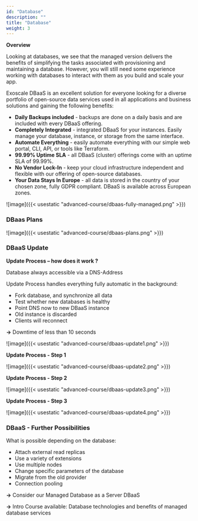 ```yaml
---
id: "Database"
description: ""
title: "Database"
weight: 3
---
```


**Overview**

Looking at databases, we see that the managed version delivers the benefits of simplifying the tasks associated with provisioning and maintaining a database. However, you will still need some experience working with databases to interact with them as you build and scale your app.

Exoscale DBaaS is an excellent solution for everyone looking for a diverse portfolio of open-source data services used in all applications and business solutions and gaining the following benefits:

- **Daily Backups included** - backups are done on a daily basis and are included with every DBaaS offering.
- **Completely Integrated** - integrated DBaaS for your instances. Easily manage your database, instance, or storage from the same interface.
- **Automate Everything** - easily automate everything with our simple web portal, CLI, API, or tools like Terraform.
- **99.99% Uptime SLA** - all DBaaS (cluster) offerings come with an uptime SLA of 99.99%.
- **No Vendor Lock-In** - keep your cloud infrastructure independent and flexible with our offering of open-source databases.
- **Your Data Stays In Europe** - all data is stored in the country of your chosen zone, fully GDPR compliant. DBaaS is available across European zones.

![image]({{< usestatic "advanced-course/dbaas-fully-managed.png" >}})

### **DBaas Plans**

![image]({{< usestatic "advanced-course/dbaas-plans.png" >}})

### **DBaaS Update**
**Update Process – how does it work ?**

Database always accessible via a DNS-Address

Update Process handles everything fully automatic in the background:

- Fork database, and synchronize all data
- Test whether new databases is healthy
- Point DNS now to new DBaaS instance
- Old instance is discarded
- Clients will reconnect

**->** Downtime of less than 10 seconds

![image]({{< usestatic "advanced-course/dbaas-update1.png" >}})

**Update Process - Step 1**

![image]({{< usestatic "advanced-course/dbaas-update2.png" >}})

**Update Process - Step 2**

![image]({{< usestatic "advanced-course/dbaas-update3.png" >}})

**Update Process - Step 3**

![image]({{< usestatic "advanced-course/dbaas-update4.png" >}})

### **DBaaS - Further Possibilities**

What is possible depending on the database:

- Attach external read replicas
- Use a variety of extensions
- Use multiple nodes
- Change specific parameters of the database
- Migrate from the old provider
- Connection pooling

**->** Consider our Managed Database as a Server DBaaS

**->** Intro Course available: Database technologies and benefits of managed database services
